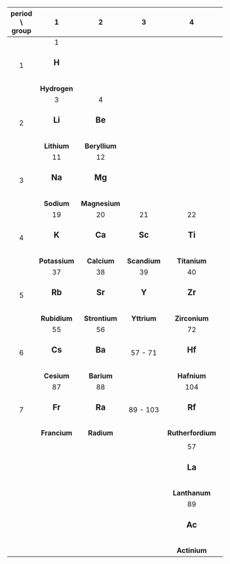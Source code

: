 | period \ group | 1                                    |2                                      |3                                     |4                                           |5                                     |6                                         |7                                       |8                                       |9                                        |10                                         |11                                        |12                                        |13                                       |14                                       |15                                      |16                                        |17                                       |18                                       |
|:--------------:|:------------------------------------:|:-------------------------------------:|:------------------------------------:|:------------------------------------------:|:------------------------------------:|:----------------------------------------:|:--------------------------------------:|:--------------------------------------:|:---------------------------------------:|:-----------------------------------------:|:----------------------------------------:|:----------------------------------------:|:---------------------------------------:|:---------------------------------------:|:--------------------------------------:|:----------------------------------------:|:---------------------------------------:|:---------------------------------------:|
|1               |1<br> <h3> H </h3> <br> **Hydrogen**  |                                       |                                      |                                            |                                      |                                          |                                        |                                        |                                         |                                           |                                          |                                          |                                         |                                         |                                        |                                          |                                         |2<br> <h3> He </h3> <br> **Helium**      |
|2               |3<br> <h3> Li </h3> <br> **Lithium**  |4<br> <h3> Be </h3> <br> **Beryllium** |                                      |                                            |                                      |                                          |                                        |                                        |                                         |                                           |                                          |                                          |5<br> <h3> B </h3> <br> **Boron**        |6<br> <h3> C </h3> <br> **Carbon**       |7<br> <h3> N </h3> <br> **Nitrogen**    |8<br> <h3> O </h3> <br> **Oxygen**        |9<br> <h3> F </h3> <br> **Fluorine**     |10<br> <h3> Ne </h3> <br> **Neon**       |
|3               |11<br> <h3> Na </h3> <br> **Sodium**  |12<br> <h3> Mg </h3> <br> **Magnesium**|                                      |                                            |                                      |                                          |                                        |                                        |                                         |                                           |                                          |                                          |13<br> <h3> Al </h3> <br> **Aluminum**   |14<br> <h3> Si </h3> <br> **Silicon**    |15<br> <h3> P </h3> <br> **Phosphorus** |16<br> <h3> S </h3> <br> **Sulfur**       |17<br> <h3> Cl </h3> <br> **Chlorine**   |18<br> <h3> Ar </h3> <br> **Argon**      |
|4               |19<br> <h3> K </h3> <br> **Potassium**|20<br> <h3> Ca </h3> <br> **Calcium**  |21<br> <h3> Sc </h3> <br> **Scandium**|22<br> <h3> Ti </h3> <br> **Titanium**      |23<br> <h3> V </h3> <br> **Vanadium** |24<br> <h3> Cr </h3> <br> **Chromium**    |25<br> <h3> Mn </h3> <br> **Manganese** |26<br> <h3> Fe </h3> <br> **Iron**      |27<br> <h3> Co </h3> <br> **Cobalt**     |28<br> <h3> Ni </h3> <br> **Nickel**       |29<br> <h3> Cu </h3> <br> **Copper**      |30<br> <h3> Zn </h3> <br> **Zinc**        |31<br> <h3> Ga </h3> <br> **Gallium**    |32<br> <h3> Ge </h3> <br> **Germanium**  |33<br> <h3> As </h3> <br> **Arsenic**   |34<br> <h3> Se </h3> <br> **Selenium**    |35<br> <h3> Br </h3> <br> **Bromine**    |36<br> <h3> Kr </h3> <br> **Krypton**    |
|5               |37<br> <h3> Rb </h3> <br> **Rubidium**|38<br> <h3> Sr </h3> <br> **Strontium**|39<br> <h3> Y </h3> <br> **Yttrium**  |40<br> <h3> Zr </h3> <br> **Zirconium**     |41<br> <h3> Nb </h3> <br> **Niobium** |42<br> <h3> Mo </h3> <br> **Molybdenum**  |43<br> <h3> Tc </h3> <br> **Technetium**|44<br> <h3> Ru </h3> <br> **Ruthenium** |45<br> <h3> Rh </h3> <br> **Rhodium**    |46<br> <h3> Pd </h3> <br> **Palladium**    |47<br> <h3> Ag </h3> <br> **Silver**      |48<br> <h3> Cd </h3> <br> **Cadmium**     |49<br> <h3> In </h3> <br> **Indium**     |50<br> <h3> Sn </h3> <br> **Tin**        |51<br> <h3> Sb </h3> <br> **Antimony**  |52<br> <h3> Te </h3> <br> **Tellurium**   |53<br> <h3> I </h3> <br> **Iodine**      |54<br> <h3> Xe </h3> <br> **Xenon**      |
|6               |55<br> <h3> Cs </h3> <br> **Cesium**  |56<br> <h3> Ba </h3> <br> **Barium**   |57 - 71                               |72<br> <h3> Hf </h3> <br> **Hafnium**       |73<br> <h3> Ta </h3> <br> **Tantalum**|74<br> <h3> W </h3> <br> **Tungsten**     |75<br> <h3> Re </h3> <br> **Rhenium**   |76<br> <h3> Os </h3> <br> **Osmium**    |77<br> <h3> Ir </h3> <br> **Iridium**    |78<br> <h3> Pt </h3> <br> **Platinum**     |79<br> <h3> Au </h3> <br> **Gold**        |80<br> <h3> Hg </h3> <br> **Mercury**     |81<br> <h3> Tl </h3> <br> **Thallium**   |82<br> <h3> Pb </h3> <br> **Lead**       |83<br> <h3> Bi </h3> <br> **Bismuth**   |84<br> <h3> Po </h3> <br> **Polonium**    |85<br> <h3> At </h3> <br> **Astatine**   |86<br> <h3> Rn </h3> <br> **Radon**      |
|7               |87<br> <h3> Fr </h3> <br> **Francium**|88<br> <h3> Ra </h3> <br> **Radium**   |89 - 103                              |104<br> <h3> Rf </h3> <br> **Rutherfordium**|105<br> <h3> Db </h3> <br> **Dubnium**|106<br> <h3> Sg </h3> <br> **Seaborgium** |107<br> <h3> Bh </h3> <br> **Bohrium**  |108<br> <h3> Hs </h3> <br> **Hassium**  |109<br> <h3> Mt </h3> <br> **Meitnerium**|110<br> <h3> Ds </h3> <br> **Darmstadtium**|111<br> <h3> Rg </h3> <br> **Roentgenium**|112<br> <h3> Cn </h3> <br> **Copernicium**|113<br> <h3> Nh </h3> <br> **Nihonium**  |114<br> <h3> Fl </h3> <br> **Flerovium** |115<br> <h3> Mc </h3> <br> **Moscovium**|116<br> <h3> Lv </h3> <br> **Livermorium**|117<br> <h3> Ts </h3> <br> **Tennessine**|118<br> <h3> Og </h3> <br> **Oganesson** |
|                |                                      |                                       |                                      |                                            |                                      |                                          |                                        |                                        |                                         |                                           |                                          |                                          |                                         |                                         |                                        |                                          |                                         |                                         |
|                |                                      |                                       |                                      |57<br> <h3> La </h3> <br> **Lanthanum**     |58<br> <h3> Ce </h3> <br> **Cerium**  |59<br> <h3> Pr </h3> <br> **Praseodymium**|60<br> <h3> Nd </h3> <br> **Neodymium** |61<br> <h3> Pm </h3> <br> **Promethium**|62<br> <h3> Sm </h3> <br> **Samarium**   |63<br> <h3> Eu </h3> <br> **Europium**     |64<br> <h3> Gd </h3> <br> **Gadolinium**  |65<br> <h3> Tb </h3> <br> **Terbium**     |66<br> <h3> Dy </h3> <br> **Dysprosium** |67<br> <h3> Ho </h3> <br> **Holmium**    |68<br> <h3> Er </h3> <br> **Erbium**    |69<br> <h3> Tm </h3> <br> **Thulium**     |70<br> <h3> Yb </h3> <br> **Ytterbium**  |71<br> <h3> Lu </h3> <br> **Lutetium**   |
|                |                                      |                                       |                                      |89<br> <h3> Ac </h3> <br> **Actinium**      |90<br> <h3> Th </h3> <br> **Thorium** |91<br> <h3> Pa </h3> <br> **Protactinium**|92<br> <h3> U </h3> <br> **Uranium**    |93<br> <h3> Np</h3> <br> **Neptunium**  |94<br> <h3> Pu </h3> <br> **Plutonium**  |95<br> <h3> Am </h3> <br> **Americium**    |96<br> <h3> Cm </h3> <br> **Curium**      |97<br> <h3> Bk </h3> <br> **Berkelium**   |98<br> <h3> Cf </h3> <br> **Californium**|99<br> <h3> Es </h3> <br> **Einsteinium**|100<br> <h3> Fm </h3> <br> **Fermium**  |101<br> <h3> Md </h3> <br> **Mendelevium**|102<br> <h3> No </h3> <br> **Nobelium**  |103<br> <h3> Lr </h3> <br> **Lawrencium**|